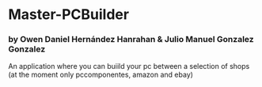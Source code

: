# Master-PCBuilder
### by Owen Daniel Hernández Hanrahan & Julio Manuel Gonzalez Gonzalez
An application where you can buiild your pc between a selection of shops (at the moment only pccomponentes, amazon and ebay)
